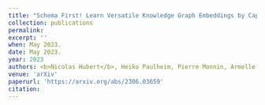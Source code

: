 ```yaml
---
title: "Schema First! Learn Versatile Knowledge Graph Embeddings by Capturing Semantics with MASCHInE"
collection: publications
permalink:
excerpt: ''
when: May 2023.
date: May 2023.
year: 2023
authors: <b>Nicolas Hubert</b>, Heiko Paulheim, Pierre Monnin, Armelle Brun, and Davy Monticolo
venue: 'arXiv'
paperurl: 'https://arxiv.org/abs/2306.03659'
citation:
---
```


